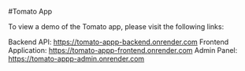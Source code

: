 #Tomato App

To view a demo of the Tomato app, please visit the following links:

Backend API: https://tomato-appp-backend.onrender.com
Frontend Application: https://tomato-appp-frontend.onrender.com
Admin Panel: https://tomato-appp-admin.onrender.com
